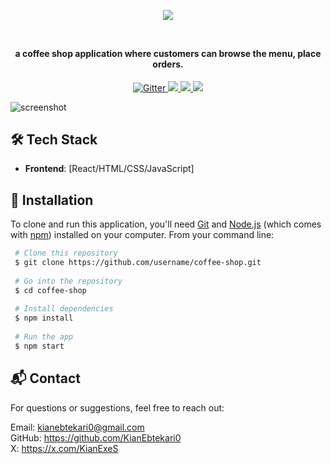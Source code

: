 <br>
<h2 align="center">
  <img src='https://github.com/user-attachments/assets/7d4572de-b3c4-4197-b54c-e4e360f51f97' />
  <br>
  <br>
</h3>

<h4 align="center">
  a coffee shop application where customers can browse the menu, place orders.
</h4>

<p align="center">
  <a href="">
    <img src="https://img.shields.io/badge/React-20232A?style=for-the-badge&logo=react&logoColor=61DAFB" alt="Gitter">
  </a>
  <a href="">
    <img src="https://img.shields.io/badge/JavaScript-323330?style=for-the-badge&logo=javascript&logoColor=F7DF1E">
  </a>
  <a href="">
    <img src="https://img.shields.io/badge/Tailwind_CSS-38B2AC?style=for-the-badge&logo=tailwind-css&logoColor=white">
  </a>
    <a href="">
    <img src="https://img.shields.io/badge/Figma-F24E1E?style=for-the-badge&logo=figma&logoColor=white">
  </a>
</p>

![screenshot]()

## 🛠️ **Tech Stack**

- **Frontend**: [React/HTML/CSS/JavaScript]

## 🚀 **Installation**
To clone and run this application, you'll need [Git](https://git-scm.com) and [Node.js](https://nodejs.org/en/download/) (which comes with [npm](http://npmjs.com)) installed on your computer. From your command line:
   ```bash
    # Clone this repository
    $ git clone https://github.com/username/coffee-shop.git
    
    # Go into the repository
    $ cd coffee-shop
    
    # Install dependencies
    $ npm install
    
    # Run the app
    $ npm start
   ```

## 📬 **Contact**
For questions or suggestions, feel free to reach out:

Email: kianebtekari0@gmail.com
<br>
GitHub: https://github.com/KianEbtekari0
<br>
X: https://x.com/KianExeS
